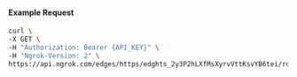 <!-- Code generated for API Clients. DO NOT EDIT. -->

#### Example Request

```bash
curl \
-X GET \
-H "Authorization: Bearer {API_KEY}" \
-H "Ngrok-Version: 2" \
https://api.ngrok.com/edges/https/edghts_2y3P2hLXfMsXyrvVttKsvYB6tei/routes/edghtsrt_2y3P2aSv0T6LOwOiZJRQVn2CjYv/traffic_policy
```
